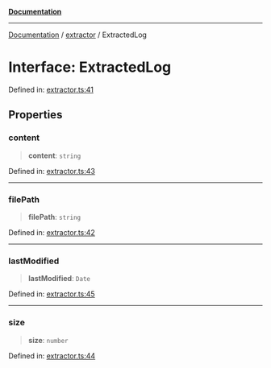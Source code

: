 [**Documentation**](../../README.md)

***

[Documentation](../../README.md) / [extractor](../README.md) / ExtractedLog

# Interface: ExtractedLog

Defined in: [extractor.ts:41](https://github.com/Jason-Vaughan/CLiTS/blob/08dc9183978ffe290c0eea07fbaf407630d61e44/src/extractor.ts#L41)

## Properties

### content

> **content**: `string`

Defined in: [extractor.ts:43](https://github.com/Jason-Vaughan/CLiTS/blob/08dc9183978ffe290c0eea07fbaf407630d61e44/src/extractor.ts#L43)

***

### filePath

> **filePath**: `string`

Defined in: [extractor.ts:42](https://github.com/Jason-Vaughan/CLiTS/blob/08dc9183978ffe290c0eea07fbaf407630d61e44/src/extractor.ts#L42)

***

### lastModified

> **lastModified**: `Date`

Defined in: [extractor.ts:45](https://github.com/Jason-Vaughan/CLiTS/blob/08dc9183978ffe290c0eea07fbaf407630d61e44/src/extractor.ts#L45)

***

### size

> **size**: `number`

Defined in: [extractor.ts:44](https://github.com/Jason-Vaughan/CLiTS/blob/08dc9183978ffe290c0eea07fbaf407630d61e44/src/extractor.ts#L44)
